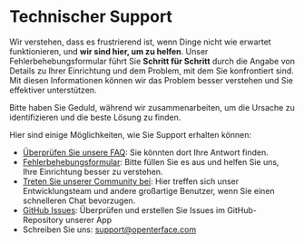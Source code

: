 # Technischer Support

Wir verstehen, dass es frustrierend ist, wenn Dinge nicht wie erwartet funktionieren, und **wir sind hier, um zu helfen**. Unser Fehlerbehebungsformular führt Sie **Schritt für Schritt** durch die Angabe von Details zu Ihrer Einrichtung und dem Problem, mit dem Sie konfrontiert sind. Mit diesen Informationen können wir das Problem besser verstehen und Sie effektiver unterstützen.

Bitte haben Sie Geduld, während wir zusammenarbeiten, um die Ursache zu identifizieren und die beste Lösung zu finden.

Hier sind einige Möglichkeiten, wie Sie Support erhalten können:

- [Überprüfen Sie unsere FAQ](/faq): Sie könnten dort Ihre Antwort finden.
- [Fehlerbehebungsformular](/support): Bitte füllen Sie es aus und helfen Sie uns, Ihre Einrichtung besser zu verstehen.
- [Treten Sie unserer Community bei](/community): Hier treffen sich unser Entwicklungsteam und andere großartige Benutzer, wenn Sie einen schnelleren Chat bevorzugen.
- [GitHub Issues](/app): Überprüfen und erstellen Sie Issues im GitHub-Repository unserer App
- Schreiben Sie uns: [support@openterface.com](mailto:support@openterface.com)
